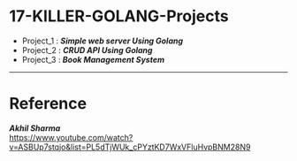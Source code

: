 # 17-KILLER-GOLANG-Projects
- Project_1 : ***Simple web server Using Golang***
- Project_2 : ***CRUD API Using Golang***
- Project_3 : ***Book Management System***
---
# Reference
***Akhil Sharma***  
  https://www.youtube.com/watch?v=ASBUp7stqjo&list=PL5dTjWUk_cPYztKD7WxVFluHvpBNM28N9
